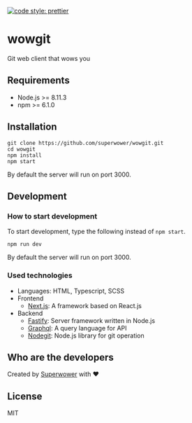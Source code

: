 [![code style: prettier](https://img.shields.io/badge/code_style-prettier-ff69b4.svg?style=flat-square)](https://github.com/prettier/prettier)

# wowgit
Git web client that wows you

## Requirements
- Node.js >= 8.11.3
- npm >= 6.1.0

## Installation

```
git clone https://github.com/superwower/wowgit.git
cd wowgit
npm install
npm start
```
By default the server will run on port 3000.

## Development
### How to start development

To start development, type the following instead of `npm start`.
```
npm run dev 
```
By default the server will run on port 3000.

### Used technologies
- Languages: HTML, Typescript, SCSS
- Frontend
  - [Next.js](https://nextjs.org/): A framework based on React.js
- Backend
  - [Fastify](https://www.fastify.io/): Server framework written in Node.js
  - [Graphql](https://graphql.org/): A query language for API
  - [Nodegit](http://www.nodegit.org/): Node.js library for git operation
  
## Who are the developers
Created by [Superwower](https://superwower.github.io/) with :heart:

## License
MIT
